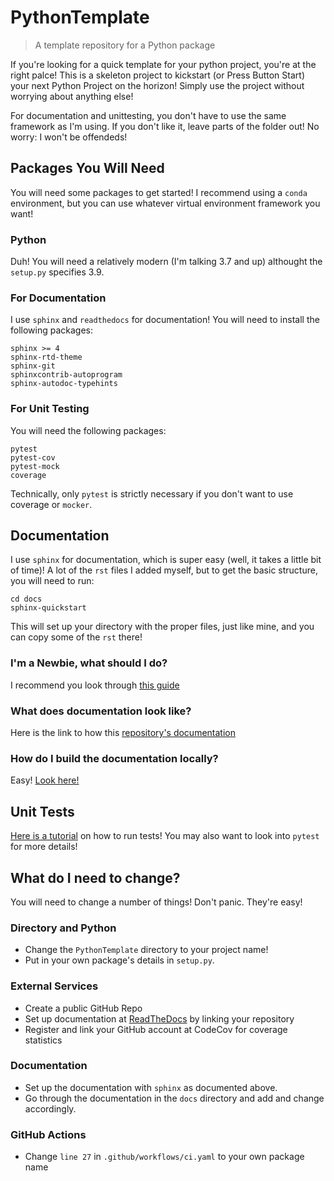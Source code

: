 # PythonTemplate
> A template repository for a Python package

If you're looking for a quick template for your python project, you're at the right palce! This
is a skeleton project to kickstart (or Press Button Start) your next Python Project on the
horizon! Simply use the project without worrying about anything else!

For documentation and unittesting, you don't have to use the same framework as I'm using. If
you don't like it, leave parts of the folder out! No worry: I won't be offendeds!

## Packages You Will Need

You will need some packages to get started! I recommend using a ``conda`` environment, but
you can use whatever virtual environment framework you want!

### Python

Duh! You will need a relatively modern (I'm talking 3.7 and up) althought the ``setup.py`` specifies
3.9.

### For Documentation

I use ``sphinx`` and ``readthedocs`` for documentation! You will need to install the following packages:

```
sphinx >= 4
sphinx-rtd-theme
sphinx-git
sphinxcontrib-autoprogram
sphinx-autodoc-typehints
```

### For Unit Testing

You will need the following packages:

```
pytest
pytest-cov
pytest-mock
coverage
```

Technically, only ``pytest`` is strictly necessary if you don't want to use coverage or ``mocker``. 

## Documentation

I use ``sphinx`` for documentation, which is super easy (well, it takes a little bit of time)! A lot of the 
``rst`` files I added myself, but to get the basic structure, you will need to run:

```shell
cd docs
sphinx-quickstart
```
This will set up your directory with the proper files, just like mine, and you can copy some of the ``rst`` there!

### I'm a Newbie, what should I do?

I recommend you look through [this guide](https://docs.readthedocs.io/en/stable/intro/getting-started-with-sphinx.html)

### What does documentation look like?

Here is the link to how this [repository's documentation](pythontemplateproject.readthedocs.io)

### How do I build the documentation locally?

Easy! [Look here!](https://pythontemplateproject.readthedocs.io/en/latest/change/build.html)


## Unit Tests

[Here is a tutorial](https://pythontemplateproject.readthedocs.io/en/latest/change/build.html) on how to run tests! You may
also want to look into ``pytest`` for more details!

## What do I need to change?

You will need to change a number of things! Don't panic. They're easy!

### Directory and Python

- Change the ``PythonTemplate`` directory to your project name!
- Put in your own package's details in ``setup.py``.

### External Services

- Create a public GitHub Repo
- Set up documentation at [ReadTheDocs](https://readthedocs.org/) by linking your repository
- Register and link your GitHub account at CodeCov for coverage statistics

### Documentation
- Set up the documentation with ``sphinx`` as documented above. 
- Go through the documentation in the ``docs`` directory and add and change accordingly.

### GitHub Actions
- Change ``line 27`` in ``.github/workflows/ci.yaml`` to your own package name

